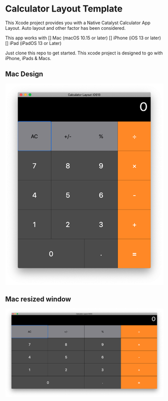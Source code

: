 # Calculator Layout Template

This Xcode project provides you with a Native Catalyst Calculator App Layout. Auto layout and other factor has been considered.

This app works with
[] Mac (macOS 10.15 or later)
[] iPhone (iOS 13 or later)
[] iPad (iPadOS 13 or Later)

Just clone this repo to get started. This xcode project is designed to go with iPhone, iPads & Macs.
## Mac Design
![mac app](Documentation/mac%20design.png)

## Mac resized window
![mac resized window](Documentation/mac%20resize%20window.png)
